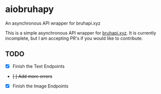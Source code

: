 # aiobruhapy
An asynchronous API wrapper for bruhapi.xyz

This is a simple asynchronous API wrapper for [bruhapi.xyz](https://bruhapi.xyz). It is currently incomplete, but I am accepting PR's if you would like to contribute.

## TODO
- [x] Finish the Text Endpoints
- ~~[ ] Add more errors~~
- [x] Finish the Image Endpoints
